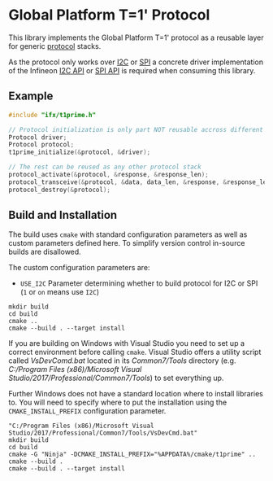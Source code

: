 # Global Platform T=1' Protocol

This library implements the Global Platform T=1' protocol as a reusable layer for generic [protocol](https://bitbucket.vih.infineon.com/projects/V2XSYS/repos/hsw-protocol/browse) stacks.

As the protocol only works over [I2C](https://en.wikipedia.org/wiki/I%C2%B2C) or [SPI](https://en.wikipedia.org/wiki/Serial_Peripheral_Interface) a concrete driver implementation of the Infineon [I2C API](https://bitbucket.vih.infineon.com/projects/V2XSYS/repos/hsw-i2c/browse) or [SPI API](https://bitbucket.vih.infineon.com/projects/V2XSYS/repos/hsw-spi/browse) is required when consuming this library.


## Example

```c
#include "ifx/t1prime.h"

// Protocol initialization is only part NOT reusable accross different protocol stacks
Protocol driver;
Protocol protocol;
t1prime_initialize(&protocol, &driver);

// The rest can be reused as any other protocol stack
protocol_activate(&protocol, &response, &response_len);
protocol_transceive(&protocol, &data, data_len, &response, &response_len);;
protocol_destroy(&protocol);
```

## Build and Installation

The build uses `cmake` with standard configuration parameters as well as custom parameters defined here. To simplify version control in-source builds are disallowed.

The custom configuration parameters are:

* `USE_I2C`
    Parameter determining whether to build protocol for I2C or SPI (`1` or `on` means use `I2C`)

```
mkdir build
cd build
cmake ..
cmake --build . --target install
```

If you are building on Windows with Visual Studio you need to set up a correct environment before calling `cmake`. Visual Studio offers a utility script called *VsDevComd.bat*  located in its *Common7/Tools* directory (e.g. *C:/Program Files (x86)/Microsoft  Visual Studio/2017/Professional/Common7/Tools*) to set everything up.

Further Windows does not have a standard location where to install libraries to. You will need to specify where to put the installation using the `CMAKE_INSTALL_PREFIX` configuration parameter.

```
"C:/Program Files (x86)/Microsoft Visual Studio/2017/Professional/Common7/Tools/VsDevCmd.bat"
mkdir build
cd build
cmake -G "Ninja" -DCMAKE_INSTALL_PREFIX="%APPDATA%/cmake/t1prime" ..
cmake --build .
cmake --build . --target install
```
